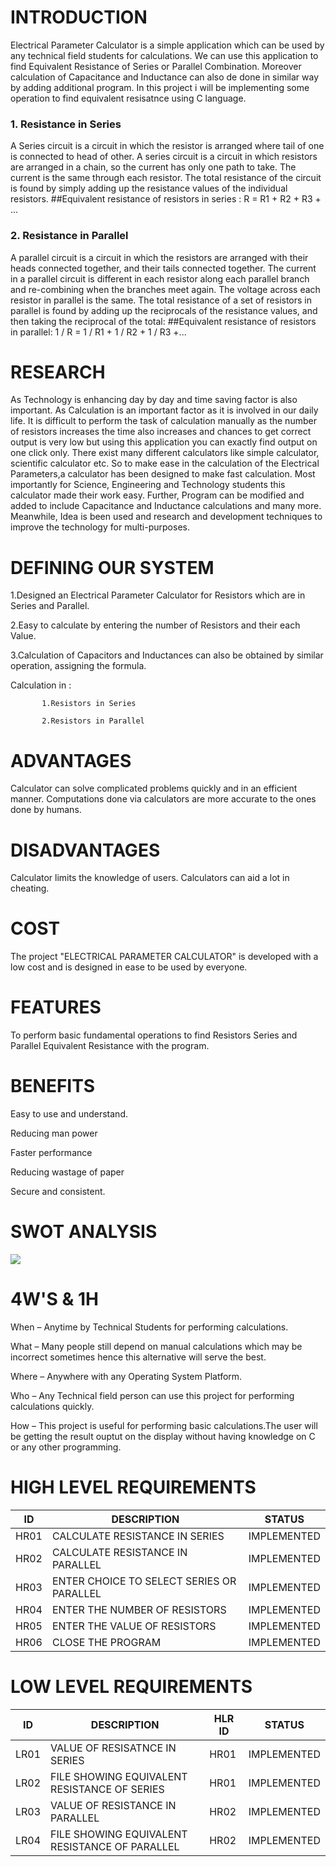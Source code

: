 # INTRODUCTION
Electrical Parameter Calculator is a simple application which can be used by any technical field students for calculations. 
We can use this application to find Equivalent Resistance of Series or Parallel Combination.
Moreover calculation of Capacitance and Inductance can also de done in similar way by adding additional program.
In this project i will be implementing some operation to find equivalent resisatnce using C language.

### 1. Resistance in Series
A Series circuit is a circuit in which the resistor is arranged where tail of one is connected to head of other. 
A series circuit is a circuit in which resistors are arranged in a chain, so the current has only one path to take. The current is the same through each resistor. 
The total resistance of the circuit is found by simply adding up the resistance values of the individual resistors.
##Equivalent resistance of resistors in series : R = R1 + R2 + R3 + ...
### 2. Resistance in Parallel
A parallel circuit is a circuit in which the resistors are arranged with their heads connected together, and their tails connected together. 
The current in a parallel circuit is different in each resistor along each parallel branch and re-combining when the branches meet again. The voltage across each resistor in parallel is the same.
The total resistance of a set of resistors in parallel is found by adding up the reciprocals of the resistance values, and then taking the reciprocal of the total:
##Equivalent resistance of resistors in parallel: 1 / R = 1 / R1 + 1 / R2 + 1 / R3 +...


# RESEARCH
As Technology is enhancing day by day and time saving factor is also important. As Calculation is an important factor as it is involved in our daily life.
It is difficult to perform the task of calculation manually as the number of resistors increases the time also increases and chances to get correct output is very low but using this application you can exactly find output on one click only.
There exist many different calculators like simple calculator, scientific calculator etc. So to make ease in the calculation of the Electrical Parameters,a calculator has been designed to make fast calculation.
Most importantly for Science, Engineering and Technology students this calculator made their work easy. Further, Program can be modified and added to include Capacitance and Inductance calculations and many more.
Meanwhile, Idea is been used and research and development techniques to improve the technology for multi-purposes.


# DEFINING OUR SYSTEM

1.Designed an Electrical Parameter Calculator for Resistors which are in Series and Parallel.

2.Easy to calculate by entering the number of Resistors and their each Value.

3.Calculation of Capacitors and Inductances can also be obtained by similar operation, assigning the formula.

Calculation in :

           1.Resistors in Series
           
           2.Resistors in Parallel


# ADVANTAGES

Calculator can solve complicated problems quickly and in an efficient manner.
Computations done via calculators are more accurate to the ones done by humans.


# DISADVANTAGES

Calculator limits the knowledge of users.
Calculators can aid a lot in cheating.

# COST

The project "ELECTRICAL PARAMETER CALCULATOR" is developed with a low cost and is designed in ease to be used by everyone.

# FEATURES

To perform basic fundamental operations to find Resistors Series and Parallel Equivalent Resistance with the program.


# BENEFITS

Easy to use and understand.

Reducing man power

Faster performance

Reducing wastage of paper

Secure and consistent.


# SWOT ANALYSIS

<img src="https://embed.creately.com/7RV3Ys6elku?type=svg">


# 4W'S & 1H

When – Anytime by Technical Students for performing calculations.

What – Many people still depend on manual calculations which may be incorrect sometimes hence this alternative will serve the best.

Where – Anywhere with any Operating System Platform.

Who – Any Technical field person can use this project for performing calculations quickly.

How – This project is useful for performing basic calculations.The user will be getting the result ouptut on the display without having knowledge on C or any other programming.


# HIGH LEVEL REQUIREMENTS
ID   | DESCRIPTION  | STATUS
-----|--------------|-------
HR01 |CALCULATE RESISTANCE IN SERIES|IMPLEMENTED
HR02 |CALCULATE RESISTANCE IN PARALLEL|IMPLEMENTED
HR03 |ENTER CHOICE TO SELECT SERIES OR PARALLEL|IMPLEMENTED
HR04 |ENTER THE NUMBER OF RESISTORS|IMPLEMENTED
HR05 |ENTER THE VALUE OF RESISTORS|IMPLEMENTED
HR06 |CLOSE THE PROGRAM |IMPLEMENTED


# LOW LEVEL REQUIREMENTS
ID   | DESCRIPTION  |HLR ID | STATUS
-----|--------------|-------|-------
LR01 |VALUE OF RESISATNCE IN SERIES|HR01|IMPLEMENTED
LR02 |FILE SHOWING EQUIVALENT RESISTANCE OF SERIES|HR01|IMPLEMENTED
LR03 |VALUE OF RESISTANCE IN PARALLEL|HR02|IMPLEMENTED
LR04 |FILE SHOWING EQUIVALENT RESISTANCE OF PARALLEL|HR02|IMPLEMENTED
